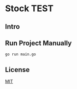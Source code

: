 # Stock TEST

## Intro

<!-- Soal no.1 dapat dilihat di ![here](https://github.com/fadellh/stock-test/blob/master/Soal_No1_SQL.txt)
Soal no.3 dan 4 dapat dilihat di main.go dengan nama function FindFirstStringInBracket dan AnagramSplit -->

<!-- ## Installation

1. Install package Manualy

```sh
 npm install
 npm install pg --save
```

2. Setting env Manually

```sh
export PORT=5000
export PG_HOST=localhost
export PG_PASS=postgres
export PG_USER=postgres
export PG_DB=fdn
export PG_PORT=5432
```

## Run Project Manually

```sh
npm run start
```

## Run Project with Docker

```sh
docker-compose up
```

## Testing Project

```sh
npm run test
``` -->

## Run Project Manually

```sh
go run main.go
```

## License

[MIT](https://choosealicense.com/licenses/mit/)
